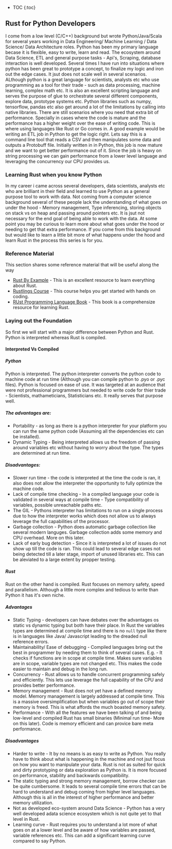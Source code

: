 * TOC
{:toc}
## Rust for Python Developers
I come from a low level (C/C++) background but wrote Python/Java/Scala for several years working in Data Engineering/ Machine Learning / Data Science/ Data Architecture roles.
Python has been my primary language becase it is flexible, easy to write, learn and read. The ecosystem around Data Science, ETL and general purpose tasks - Api's, Scraping, database interaction is well developed.
Several times I have run into situations where python has been great to prototype a concept, to finalize my logic and iron out the edge cases. It jsut does not scale well in several scenarios.
ALthough python is a great language for scientists, analysts etc who use programming as a tool for their trade - such as data processing, machine learning, complex math etc. It is also an excellent scripting language and serves the purpose of glue to orchestrate several different components, explore data, prototype systems etc. Python libraries such as numpy, tensorflow, pandas etc also get around a lot of the limitations by calling into native libraries. 
There are still scenarios where you need that extra bit of performance. Specially in cases where the code is mature and the performance has a higher weight over the ease of writing code.
This is where using languages like Rust or Go comes in.
A good example would be writing an ETL job in Python to get the logic right. Lets say this is a command line tool that reads a CSV and then manipulates some data and outputs a Protobuff file. Initially written in in Python, this job is now mature and we want to get better performance out of it. Since the job is heavy on string processing we can gain performance from a lower level language and leveraging the concurrency our CPU provides us.

### Learning Rust when you know Python
In my career i came across several developers, data scientists, analysts etc who are brilliant in their field and learned to use Python as a general purpose tool to work with data. Not coming from a computer science background several of these people lack the understanding of what goes on under the hood - Memory management, Type inferencing, storing objects on stack vs on heap and passing around pointers etc. It is jsut not necessary for the end goal of being able to work with the data. At some point you may be curious to learn more about what goes under the hood or needing to get that extra performance.
If you come from this background but would like to learn a little bit more of what happens under the hood and learn Rust in the process this series is for you.

### Reference Material
This section shares some reference material that will be useful along the way
- [Rust By Example](https://doc.rust-lang.org/rust-by-example) - This is an excellent resource to learn everything about Rust.
- [Rustlings Course](https://github.com/rust-lang/rustlings/) - This course helps you get started with hands on coding.
- [RUst Programming Language Book](https://doc.rust-lang.org/book/) - This book is a comprehensize resource for learning Rust.

### Laying out the Foundation
So first we will start with a major difference between Python and Rust. Python is interpreted whereas Rust is compiled.
#### Interpreted Vs Compiled

##### Python
Python is interpreted. The python interpreter converts the python code to machine code at run time (Although you can compile python to .pyo or .pyc files).
Python is focused on ease of use. It was targeted at an audience that were not professional programmers but needed to write code for thier trade - Scientists, mathameticians, Statisticians etc. It really serves that purpose well.

##### The advantages are:
- Portability - as long as there is a python interpreter for your platform you can run the same python code (Assuming all the dependencies etc can be installed).
- Dynamic Typing - Being interpreted allows us the freedom of passing around variables etc without having to worry about the type. The types are determined at run time.
##### Disadvantages:
- Slower run time - the code is interpreted at the time the code is ran, it also does not allow the interpreter the opportunity to fully optimize the machine code.
- Lack of compile time checking - In a compiled language your code is validated in several ways at compile time - Type compatibility of variables, possible unreachable paths etc.
- The GIL - Pythons interpreter has limitations to run on a single process due to how the interpreter works which does not allow us to always leverage the full capabilities of the processor. 
- Garbage collection - Python does automatic garbage collection like several modern languges. Garbage collection adds some memory and CPU overhead. More on this later.
- Lack of early bug detection - Since it is interpreted a lot of issues do not show up till the code is ran. This could lead to several edge cases not being detected till a later stage, import of unused libraries etc. This can be aleviated to a large extent by propper testing.
##### Rust
Rust on the other hand is compiled. Rust focuses on memory safety, speed and parallelism. Although a little more complex and tedious to write than Python it has it's own niche.
##### Advantages
- Static Typing - developers can have debates over the advantages os static vs dynamic typing but both have their place. In Rust the variables types are determined at compile time and there is no `null` type like there is in languages like Java/ Javascript leading to the dreaded null reference errors. 
- Maintainability/ Ease of debugging - Compiled languages bring out the best in programmer by needing them to think of several cases. E.g. - It checks if functions are in scope at compile time. Makes sure variables are in scope, variable types are not changed etc. This makes the code easier to maintain and debug in the long run.
- Concurrency - Rust allows us to handle concurrent programming safely and efficiently. This lets use leverage the full capability of the CPU and provides better performance.
- Memory management - Rust does not yet have a defined memory model. Memory management is largely addressed at compile time. This is a massive oversimplification but when variables go out of scope their memory is freed. This is what affords the much boasted memory safety.
- Performance - With all the features we have been talking of and being low-level and compiled Rust has small binaries (Minimal run time- More on this later). Code is memory efficient and can provice bare meta performance.

##### Disadvantages
- Harder to write - It by no means is as easy to write as Python. You really have to think about what is happening in the machine and not jsut focus on how you want to manipulate your data. Rust is not as suited for quick and dirty prototyping or data exploration as Python is. It is more focused on performance, stability and backwards compatibility.
- The static typing and strong memory management, borrow checker can be quite cumbersome. It leads to several compile time errors that can be hard to understand and debug coming from higher level languages. Although this is all in the interest of higher performance and better memory utilization.
- Not as developed eco-system around Data Science - Python has a very well developed adata science ecosystem which is not quite yet to that level in Rust. 
- Learning curve - Rust requires you to understand a lot more of what goes on at a lower level and be aware of how variables are passed, variable references etc. This can add a significant learning curve compared to say Python.

